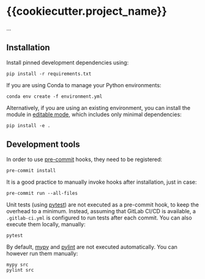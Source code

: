 # {{cookiecutter.project_name}}

...


## Installation

Install pinned development dependencies using:

```
pip install -r requirements.txt
```

If you are using Conda to manage your Python environments:

```
conda env create -f environment.yml
```

Alternatively, if you are using an existing environment, you can install the module in [editable mode](https://setuptools.pypa.io/en/latest/userguide/development_mode.html), which includes only minimal dependencies:

```
pip install -e .
```


## Development tools

In order to use [pre-commit](https://pre-commit.com/) hooks, they need to be registered:

```
pre-commit install
```

It is a good practice to manually invoke hooks after installation, just in case:

```
pre-commit run --all-files
```

Unit tests (using [pytest](https://pytest.org/)) are not executed as a pre-commit hook, to keep the overhead to a minimum. Instead, assuming that GitLab CI/CD is available, a `.gitlab-ci.yml` is configured to run tests after each commit. You can also execute them locally, manually:

```
pytest
```

By default, [mypy](https://mypy-lang.org/) and [pylint](https://www.pylint.org/) are not executed automatically. You can however run them manually:

```
mypy src
pylint src
```
